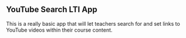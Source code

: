 YouTube Search LTI App
---------------------------
This is a really basic app that will let teachers search for
and set links to YouTube videos within their course content.

